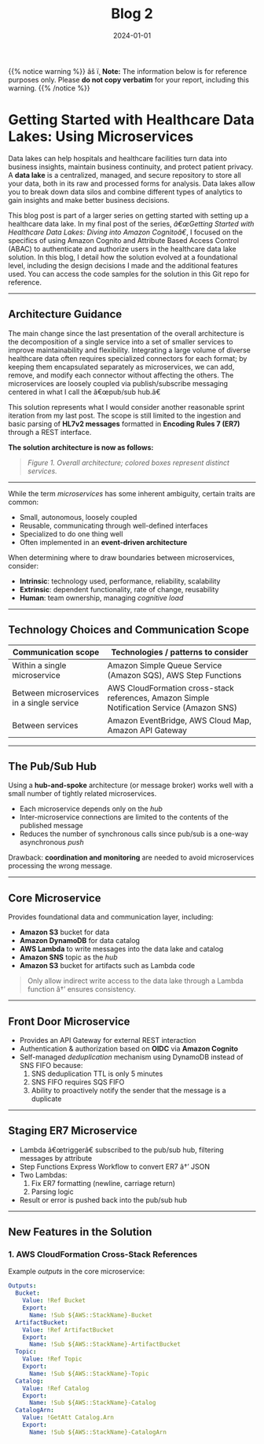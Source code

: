 ﻿---
title: "Blog 2"
date: "2024-01-01"
weight: 1
chapter: false
pre: " <b> 3.2. </b> "
---
{{% notice warning %}}
âš ï¸ **Note:** The information below is for reference purposes only. Please **do not copy verbatim** for your report, including this warning.
{{% /notice %}}

# Getting Started with Healthcare Data Lakes: Using Microservices

Data lakes can help hospitals and healthcare facilities turn data into business insights, maintain business continuity, and protect patient privacy. A **data lake** is a centralized, managed, and secure repository to store all your data, both in its raw and processed forms for analysis. Data lakes allow you to break down data silos and combine different types of analytics to gain insights and make better business decisions.

This blog post is part of a larger series on getting started with setting up a healthcare data lake. In my final post of the series, *â€œGetting Started with Healthcare Data Lakes: Diving into Amazon Cognitoâ€*, I focused on the specifics of using Amazon Cognito and Attribute Based Access Control (ABAC) to authenticate and authorize users in the healthcare data lake solution. In this blog, I detail how the solution evolved at a foundational level, including the design decisions I made and the additional features used. You can access the code samples for the solution in this Git repo for reference.

---

## Architecture Guidance

The main change since the last presentation of the overall architecture is the decomposition of a single service into a set of smaller services to improve maintainability and flexibility. Integrating a large volume of diverse healthcare data often requires specialized connectors for each format; by keeping them encapsulated separately as microservices, we can add, remove, and modify each connector without affecting the others. The microservices are loosely coupled via publish/subscribe messaging centered in what I call the â€œpub/sub hub.â€

This solution represents what I would consider another reasonable sprint iteration from my last post. The scope is still limited to the ingestion and basic parsing of **HL7v2 messages** formatted in **Encoding Rules 7 (ER7)** through a REST interface.

**The solution architecture is now as follows:**

> *Figure 1. Overall architecture; colored boxes represent distinct services.*

---

While the term *microservices* has some inherent ambiguity, certain traits are common:  
- Small, autonomous, loosely coupled  
- Reusable, communicating through well-defined interfaces  
- Specialized to do one thing well  
- Often implemented in an **event-driven architecture**

When determining where to draw boundaries between microservices, consider:  
- **Intrinsic**: technology used, performance, reliability, scalability  
- **Extrinsic**: dependent functionality, rate of change, reusability  
- **Human**: team ownership, managing *cognitive load*

---

## Technology Choices and Communication Scope

| Communication scope                       | Technologies / patterns to consider                                                        |
| ----------------------------------------- | ------------------------------------------------------------------------------------------ |
| Within a single microservice              | Amazon Simple Queue Service (Amazon SQS), AWS Step Functions                               |
| Between microservices in a single service | AWS CloudFormation cross-stack references, Amazon Simple Notification Service (Amazon SNS) |
| Between services                          | Amazon EventBridge, AWS Cloud Map, Amazon API Gateway                                      |

---

## The Pub/Sub Hub

Using a **hub-and-spoke** architecture (or message broker) works well with a small number of tightly related microservices.  
- Each microservice depends only on the *hub*  
- Inter-microservice connections are limited to the contents of the published message  
- Reduces the number of synchronous calls since pub/sub is a one-way asynchronous *push*

Drawback: **coordination and monitoring** are needed to avoid microservices processing the wrong message.

---

## Core Microservice

Provides foundational data and communication layer, including:  
- **Amazon S3** bucket for data  
- **Amazon DynamoDB** for data catalog  
- **AWS Lambda** to write messages into the data lake and catalog  
- **Amazon SNS** topic as the *hub*  
- **Amazon S3** bucket for artifacts such as Lambda code

> Only allow indirect write access to the data lake through a Lambda function â†’ ensures consistency.

---

## Front Door Microservice

- Provides an API Gateway for external REST interaction  
- Authentication & authorization based on **OIDC** via **Amazon Cognito**  
- Self-managed *deduplication* mechanism using DynamoDB instead of SNS FIFO because:  
  1. SNS deduplication TTL is only 5 minutes  
  2. SNS FIFO requires SQS FIFO  
  3. Ability to proactively notify the sender that the message is a duplicate  

---

## Staging ER7 Microservice

- Lambda â€œtriggerâ€ subscribed to the pub/sub hub, filtering messages by attribute  
- Step Functions Express Workflow to convert ER7 â†’ JSON  
- Two Lambdas:  
  1. Fix ER7 formatting (newline, carriage return)  
  2. Parsing logic  
- Result or error is pushed back into the pub/sub hub  

---

## New Features in the Solution

### 1. AWS CloudFormation Cross-Stack References
Example *outputs* in the core microservice:
```yaml
Outputs:
  Bucket:
    Value: !Ref Bucket
    Export:
      Name: !Sub ${AWS::StackName}-Bucket
  ArtifactBucket:
    Value: !Ref ArtifactBucket
    Export:
      Name: !Sub ${AWS::StackName}-ArtifactBucket
  Topic:
    Value: !Ref Topic
    Export:
      Name: !Sub ${AWS::StackName}-Topic
  Catalog:
    Value: !Ref Catalog
    Export:
      Name: !Sub ${AWS::StackName}-Catalog
  CatalogArn:
    Value: !GetAtt Catalog.Arn
    Export:
      Name: !Sub ${AWS::StackName}-CatalogArn


